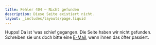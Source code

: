 ```yaml
---
title: Fehler 404 – Nicht gefunden
description: Diese Seite existiert nicht.
layout: _includes/layouts/page.liquid
---
```

Hupps! Da ist ’was schief gegangen. Die Seite haben wir nicht gefunden. Schreiben sie uns doch bitte eine <a href="mailto:andreasrudloff@fastmail.de">E-Mail</a>, wenn ihnen das öfter passiert.
